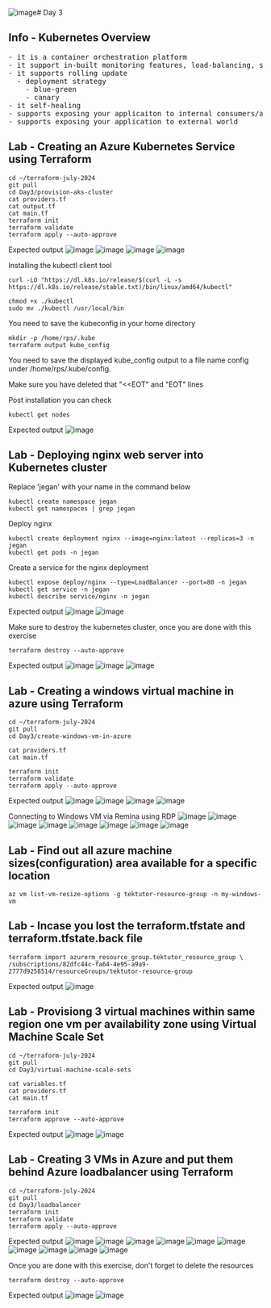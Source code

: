 ![image](https://github.com/tektutor/terraform-july-2024/assets/12674043/9423fd10-5c08-4db4-902f-02f43d4ef112)# Day 3

## Info - Kubernetes Overview
<pre>
- it is a container orchestration platform
- it support in-built monitoring features, load-balancing, scale up/down
- it supports rolling update
  - deployment strategy
    - blue-green
    - canary
- it self-healing
- supports exposing your applicaiton to internal consumers/applications only
- supports exposing your application to external world
</pre>

## Lab - Creating an Azure Kubernetes Service using Terraform
```
cd ~/terraform-july-2024
git pull
cd Day3/provision-aks-cluster
cat providers.tf
cat output.tf
cat main.tf
terraform init
terraform validate
terraform apply --auto-approve
```

Expected output
![image](https://github.com/tektutor/terraform-july-2024/assets/12674043/f42b47dc-8f47-45a6-b9f6-c95abab39a81)
![image](https://github.com/tektutor/terraform-july-2024/assets/12674043/45a7ce99-60e9-4cfc-8d03-f2e51ff6ff57)
![image](https://github.com/tektutor/terraform-july-2024/assets/12674043/f72e552b-5e5c-409f-b83b-33c606441ea8)
![image](https://github.com/tektutor/terraform-july-2024/assets/12674043/5a9985a4-4a31-4879-878a-88cf1c35d04e)

Installing the kubectl client tool
```
curl -LO "https://dl.k8s.io/release/$(curl -L -s https://dl.k8s.io/release/stable.txt)/bin/linux/amd64/kubectl"

chmod +x ./kubectl
sudo mv ./kubectl /usr/local/bin
```

You need to save the kubeconfig in your home directory
```
mkdir -p /home/rps/.kube
terraform output kube_config
```
You need to save the displayed kube_config output to a file name config under /home/rps/.kube/config.

Make sure you have deleted that "<<EOT" and "EOT" lines

Post installation you can check
```
kubectl get nodes
```
Expected output
![image](https://github.com/tektutor/terraform-july-2024/assets/12674043/dccbffcf-8f99-4799-ab59-3e72683d6d9c)


## Lab - Deploying nginx web server into Kubernetes cluster
Replace 'jegan' with your name in the command below
```
kubectl create namespace jegan
kubectl get namespaces | grep jegan
```

Deploy nginx
```
kubectl create deployment nginx --image=nginx:latest --replicas=3 -n jegan
kubectl get pods -n jegan
```

Create a service for the nginx deployment
```
kubectl expose deploy/nginx --type=LoadBalancer --port=80 -n jegan
kubectl get service -n jegan
kubectl describe service/nginx -n jegan
```
Expected output
![image](https://github.com/tektutor/terraform-july-2024/assets/12674043/e22e4cdf-b118-4243-8aac-d60142b692f2)
![image](https://github.com/tektutor/terraform-july-2024/assets/12674043/7f260b84-1b20-484b-b1e8-d4fe0bae2138)

Make sure to destroy the kubernetes cluster, once you are done with this exercise
```
terraform destroy --auto-approve
```

Expected output
![image](https://github.com/tektutor/terraform-july-2024/assets/12674043/561d4d34-c863-45c7-8a0d-7b99084f4e0e)
![image](https://github.com/tektutor/terraform-july-2024/assets/12674043/d09d6e86-99c5-4bad-877d-11730d8c49c5)
![image](https://github.com/tektutor/terraform-july-2024/assets/12674043/444d0f22-8588-4388-831a-c8919b222125)


## Lab - Creating a windows virtual machine in azure using Terraform
```
cd ~/terraform-july-2024
git pull
cd Day3/create-windows-vm-in-azure

cat providers.tf
cat main.tf

terraform init
terraform validate
terraform apply --auto-approve
```

Expected output
![image](https://github.com/tektutor/terraform-july-2024/assets/12674043/5d6a327e-1750-448f-9b4b-1d6c5955b01b)
![image](https://github.com/tektutor/terraform-july-2024/assets/12674043/faa4b938-fa6c-4e64-b099-974d778c8745)
![image](https://github.com/tektutor/terraform-july-2024/assets/12674043/06a0552d-6008-410e-bb1e-dcc1e66f658e)
![image](https://github.com/tektutor/terraform-july-2024/assets/12674043/c0e4d361-ad15-4a96-864e-35f62a434aa7)

Connecting to Windows VM via Remina using RDP
![image](https://github.com/tektutor/terraform-july-2024/assets/12674043/3e4f8031-26a5-4479-a5de-022759135cbd)
![image](https://github.com/tektutor/terraform-july-2024/assets/12674043/32b1db17-47aa-4312-848c-8355f4ec4166)
![image](https://github.com/tektutor/terraform-july-2024/assets/12674043/207f1247-3324-46c8-b989-ce2ba36c574e)
![image](https://github.com/tektutor/terraform-july-2024/assets/12674043/0e50ef85-cc0c-4c1d-b429-f664157ab3a5)
![image](https://github.com/tektutor/terraform-july-2024/assets/12674043/98f8e312-e40a-4491-89ed-c15b50d6387f)
![image](https://github.com/tektutor/terraform-july-2024/assets/12674043/a1c55711-0104-4d57-90f1-399fa36e9001)
![image](https://github.com/tektutor/terraform-july-2024/assets/12674043/3004487b-f9a4-499a-a753-202eb55ce351)
![image](https://github.com/tektutor/terraform-july-2024/assets/12674043/f6c751d0-172e-4099-b5a4-6a31446cc9a4)


## Lab - Find out all azure machine sizes(configuration) area available for a specific location
```
az vm list-vm-resize-options -g tektutor-resource-group -n my-windows-vm
```

## Lab - Incase you lost the terraform.tfstate and terraform.tfstate.back file
```
terraform import azurerm_resource_group.tektutor_resource_group \
/subscriptions/82dfc44c-fa64-4e95-a9a9-2777d9258514/resourceGroups/tektutor-resource-group
```
Expected output
![image](https://github.com/tektutor/terraform-july-2024/assets/12674043/baa67562-8ace-47e6-bcba-9d370342037e)


## Lab - Provisiong 3 virtual machines within same region one vm per availability zone using Virtual Machine Scale Set
```
cd ~/terraform-july-2024
git pull
cd Day3/virtual-machine-scale-sets

cat variables.tf
cat providers.tf
cat main.tf

terraform init
terraform approve --auto-approve
```

Expected output
![image](https://github.com/tektutor/terraform-july-2024/assets/12674043/ef26cbcc-5537-4b7e-8fdb-7425098dbfab)
![image](https://github.com/tektutor/terraform-july-2024/assets/12674043/dffd5095-b5e0-4601-9ae1-7833ef1e26ce)

## Lab - Creating 3 VMs in Azure and put them behind Azure loadbalancer using Terraform
```
cd ~/terraform-july-2024
git pull
cd Day3/loadbalancer
terraform init
terraform validate
terraform apply --auto-approve
```

Expected output
![image](https://github.com/tektutor/terraform-july-2024/assets/12674043/9238f4d2-6f99-4a81-aead-9d4c698f4143)
![image](https://github.com/tektutor/terraform-july-2024/assets/12674043/f53e0366-a315-450b-88a9-8c9aaa1404fd)
![image](https://github.com/tektutor/terraform-july-2024/assets/12674043/029ba437-368d-4fae-b02c-0bf186cabe6d)
![image](https://github.com/tektutor/terraform-july-2024/assets/12674043/aed49ea5-9d55-4493-956a-d4cfb878daea)
![image](https://github.com/tektutor/terraform-july-2024/assets/12674043/9ac796fd-c4e7-4a2a-bb10-209e80ad0a72)
![image](https://github.com/tektutor/terraform-july-2024/assets/12674043/95af583b-72ef-4852-97b3-98ebb92b43ed)
![image](https://github.com/tektutor/terraform-july-2024/assets/12674043/77708153-35fb-4214-9bc4-68e45240f0ef)
![image](https://github.com/tektutor/terraform-july-2024/assets/12674043/8b312580-eacf-4d27-a890-a8b05f789ffb)
![image](https://github.com/tektutor/terraform-july-2024/assets/12674043/0dbc7e51-0c33-42de-b879-a2319aae4854)
![image](https://github.com/tektutor/terraform-july-2024/assets/12674043/25286a96-569e-44db-96d5-1c13d098e339)

Once you are done with this exercise, don't forget to delete the resources
```
terraform destroy --auto-approve
```

Expected output
![image](https://github.com/tektutor/terraform-july-2024/assets/12674043/7b9cd8ac-5cc5-455e-88a1-bf1c5df0eeb7)
![image](https://github.com/tektutor/terraform-july-2024/assets/12674043/726b7fa7-998e-45fd-99eb-9cf3ae7bebc9)

